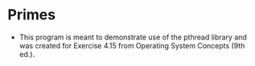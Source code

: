 Primes
======

- This program is meant to demonstrate use of the pthread library
  and was created for Exercise 4.15 from Operating System Concepts (9th ed.).
